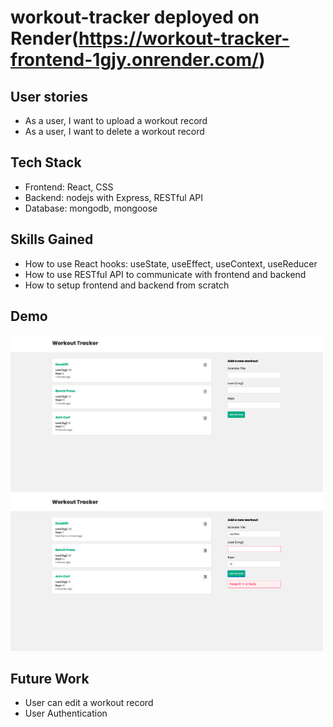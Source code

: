 # workout-tracker deployed on Render(https://workout-tracker-frontend-1gjy.onrender.com/)

## User stories
* As a user, I want to upload a workout record
* As a user, I want to delete a workout record


## Tech Stack
* Frontend: React, CSS
* Backend: nodejs with Express, RESTful API
* Database: mongodb, mongoose

## Skills Gained
* How to use React hooks: useState, useEffect, useContext, useReducer
* How to use RESTful API to communicate with frontend and backend
* How to setup frontend and backend from scratch

## Demo

<img src="assets/homepage.png" alt="App Screenshot" width="500" />
<img src="assets/input_validation.png" alt="App Screenshot" width="500"/ >



## Future Work
* User can edit a workout record
* User Authentication

